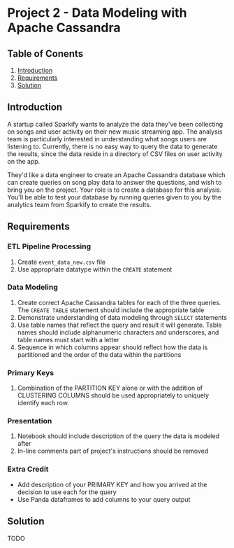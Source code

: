 # Project 2 - Data Modeling with Apache Cassandra

## Table of Conents
1. [Introduction](#introduction)
2. [Requirements](#requirements)
3. [Solution](#solution)


## Introduction

A startup called Sparkify wants to analyze the data they've been collecting on songs and user activity on their new music streaming app. The analysis team is particularly interested in understanding what songs users are listening to. Currently, there is no easy way to query the data to generate the results, since the data reside in a directory of CSV files on user activity on the app.

They'd like a data engineer to create an Apache Cassandra database which can create queries on song play data to answer the questions, and wish to bring you on the project. Your role is to create a database for this analysis. You'll be able to test your database by running queries given to you by the analytics team from Sparkify to create the results.

## Requirements

### ETL Pipeline Processing

1. Create `event_data_new.csv` file
2. Use appropriate datatype within the `CREATE` statement

### Data Modeling

1. Create correct Apache Cassandra tables for each of the three queries.  The `CREATE TABLE` statement should include the appropriate table
2. Demonstrate understanding of data modeling through `SELECT` statements
3. Use table names that reflect the query and result it will generate.  Table names should include alphanumeric characters and underscores, and table names must start with a letter
4. Sequence in which columns appear should reflect how the data is partitioned and the order of the data within the partitions

### Primary Keys

1. Combination of the PARTITION KEY alone or with the addition of CLUSTERING COLUMNS should be used appropriately to uniquely identify each row.

### Presentation

1. Notebook should include description of the query the data is modeled after
2. In-line comments part of project's instructions should be removed

### Extra Credit

- Add description of your PRIMARY KEY and how you arrived at the decision to use each for the query
- Use Panda dataframes to add columns to your query output

## Solution

TODO